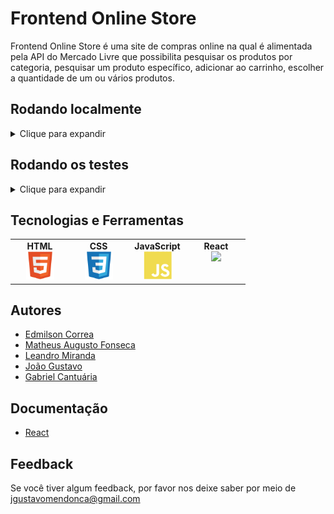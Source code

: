
# Frontend Online Store

Frontend Online Store é uma site de compras online
na qual é alimentada pela API do Mercado Livre que 
possibilita pesquisar os produtos por categoria, 
pesquisar um produto específico, adicionar ao carrinho,
escolher a quantidade de um ou vários produtos.
 

<!--
## Demonstração

Insira um gif ou um link de alguma demonstração
-->


## Rodando localmente

<details>
  <summary>Clique para expandir</summary>
<br>
Clone o projeto

```bash
  git clone git@github.com:Joaogustavo789/Frontend-Online-Store.git
```

Entre no diretório do projeto

```bash
  cd Frontend-Online-Store
```

Instale as dependências

```bash
  npm install
```

Inicie a aplicação

```bash
  npm start
```
</details>


## Rodando os testes

<details>
<summary>Clique para expandir</summary>
<br>
Para rodar os testes, rode o seguinte comando

```bash
  npm test
```
</details>

## Tecnologias e Ferramentas

<table width="320px" align="center">
  <tbody>
    <tr valign="top">
      <td width="80px" align="center">
        <span><strong>HTML</strong></span><br>
        <img height="45" src="https://raw.githubusercontent.com/devicons/devicon/master/icons/html5/html5-original.svg">
      </td>
      <td width="80px" align="center">
        <span><strong>CSS</strong></span><br>
        <img height="45" src="https://raw.githubusercontent.com/devicons/devicon/master/icons/css3/css3-original.svg">
      </td>
      <td width="80px" align="center">
        <span><strong>JavaScript</strong></span><br>
        <img height="45" src="https://raw.githubusercontent.com/devicons/devicon/master/icons/javascript/javascript-plain.svg">
      </td>
      <td width="80px" align="center">
        <span><strong>React</strong></span><br>
        <img height="45" src="https://cdn.jsdelivr.net/gh/devicons/devicon/icons/react/react-original.svg">
      </td>
    </tr>
  </tbody>
</table>

<!--
## Funcionalidades

- Temas dark e light
- Preview em tempo real
- Modo tela cheia
- Multiplataforma
-->

<!--
## Aprendizados
-->

## Autores

- [Edmilson Correa](https://github.com/edmcorrea)
- [Matheus Augusto Fonseca](https://github.com/MatheusAugustoFonseca)
- [Leandro Miranda](https://github.com/leandro-miranda)
- [João Gustavo](https://github.com/Joaogustavo789)
- [Gabriel Cantuária](https://github.com/gabriel13n)


## Documentação

- [React](https://pt-br.reactjs.org/)

## Feedback

Se você tiver algum feedback, por favor nos deixe saber por meio de jgustavomendonca@gmail.com
